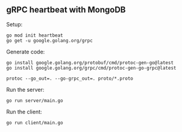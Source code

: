 ## gRPC heartbeat with MongoDB

Setup:

```
go mod init heartbeat
go get -u google.golang.org/grpc
```

Generate code:

```
go install google.golang.org/protobuf/cmd/protoc-gen-go@latest
go install google.golang.org/grpc/cmd/protoc-gen-go-grpc@latest

protoc --go_out=. --go-grpc_out=. proto/*.proto
```

Run the server:

```
go run server/main.go
```

Run the client:

```
go run client/main.go
```
